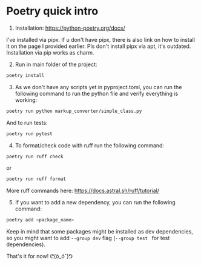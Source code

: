 # Poetry quick intro

1. Installation: https://python-poetry.org/docs/

I've installed via pipx. If u don't have pipx, there is also link on how to install it on the page I provided earlier. Pls don't install pipx via apt, it's outdated. Installation via pip works as charm.

2. Run in main folder of the project:

```bash
poetry install
```

3. As we don't have any scripts yet in pyproject.toml, you can run the following command to run the python file and verify everything is working:

```bash
poetry run python markup_converter/simple_class.py
```

And to run tests:

```bash
poetry run pytest
```

4. To format/check code with ruff run the following command:

```bash
poetry run ruff check
```

or

```bash
poetry run ruff format
```

More ruff commands here: https://docs.astral.sh/ruff/tutorial/

5. If you want to add a new dependency, you can run the following command:

```bash
poetry add <package_name>
```

Keep in mind that some packages might be installed as dev dependencies, so you might want to add `--group dev` flag (`--group test ` for test dependencies).

That's it for now! ᕦ(ò_óˇ)ᕤ
